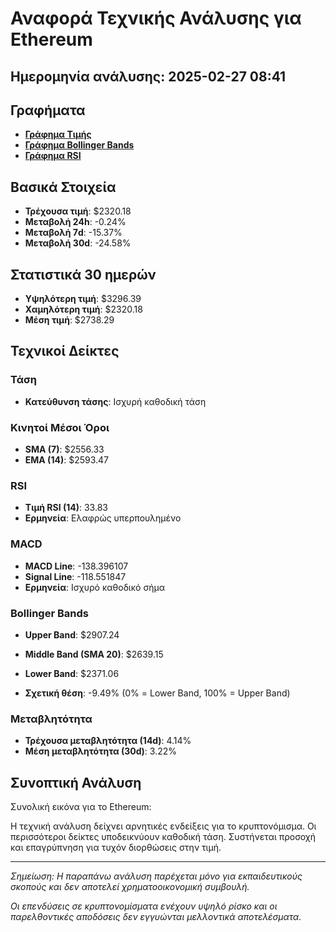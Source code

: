 # Αναφορά Τεχνικής Ανάλυσης για Ethereum

## Ημερομηνία ανάλυσης: 2025-02-27 08:41

## Γραφήματα

- [**Γράφημα Τιμής**](file:///root/crypto_analyzer/analysis_charts/ethereum_price_chart.png)
- [**Γράφημα Bollinger Bands**](file:///root/crypto_analyzer/analysis_charts/ethereum_bollinger_chart.png)
- [**Γράφημα RSI**](file:///root/crypto_analyzer/analysis_charts/ethereum_rsi_chart.png)

## Βασικά Στοιχεία

- **Τρέχουσα τιμή**: $2320.18
- **Μεταβολή 24h**: -0.24%
- **Μεταβολή 7d**: -15.37%
- **Μεταβολή 30d**: -24.58%

## Στατιστικά 30 ημερών

- **Υψηλότερη τιμή**: $3296.39
- **Χαμηλότερη τιμή**: $2320.18
- **Μέση τιμή**: $2738.29

## Τεχνικοί Δείκτες

### Τάση

- **Κατεύθυνση τάσης**: Ισχυρή καθοδική τάση

### Κινητοί Μέσοι Όροι

- **SMA (7)**: $2556.33
- **EMA (14)**: $2593.47

### RSI

- **Τιμή RSI (14)**: 33.83
- **Ερμηνεία**: Ελαφρώς υπερπουλημένο

### MACD

- **MACD Line**: -138.396107
- **Signal Line**: -118.551847
- **Ερμηνεία**: Ισχυρό καθοδικό σήμα

### Bollinger Bands

- **Upper Band**: $2907.24
- **Middle Band (SMA 20)**: $2639.15
- **Lower Band**: $2371.06

- **Σχετική θέση**: -9.49% (0% = Lower Band, 100% = Upper Band)

### Μεταβλητότητα

- **Τρέχουσα μεταβλητότητα (14d)**: 4.14%
- **Μέση μεταβλητότητα (30d)**: 3.22%

## Συνοπτική Ανάλυση

Συνολική εικόνα για το Ethereum:

Η τεχνική ανάλυση δείχνει αρνητικές ενδείξεις για το κρυπτονόμισμα. Οι περισσότεροι δείκτες υποδεικνύουν καθοδική τάση. Συστήνεται προσοχή και επαγρύπνηση για τυχόν διορθώσεις στην τιμή.

---

*Σημείωση: Η παραπάνω ανάλυση παρέχεται μόνο για εκπαιδευτικούς σκοπούς και δεν αποτελεί χρηματοοικονομική συμβουλή.*

*Οι επενδύσεις σε κρυπτονομίσματα ενέχουν υψηλό ρίσκο και οι παρελθοντικές αποδόσεις δεν εγγυώνται μελλοντικά αποτελέσματα.*